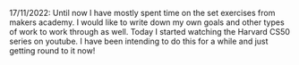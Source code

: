 17/11/2022: Until now I have mostly spent time on the set exercises from makers academy. I would like to write down my own goals and other types of work to work through as well. Today I started watching the Harvard CS50 series on youtube. I have been intending to do this for a while and just getting round to it now!
